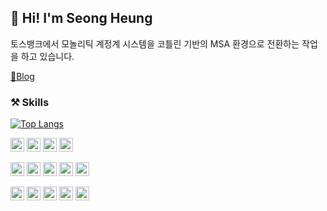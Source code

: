 
## 👋 Hi! I'm Seong Heung
토스뱅크에서 모놀리틱 계정계 시스템을 코틀린 기반의 MSA 환경으로 전환하는 작업을 하고 있습니다. </br>

[📑Blog](https://mopil.tistory.com/)

### ⚒️ Skills 

[![Top Langs](https://github-readme-stats.vercel.app/api/top-langs/?username=mopil&langs_count=8&layout=compact&hide=html,javascript,css,c%2b%2b)](https://github.com/mopil)


<img src="https://img.shields.io/badge/Spring Boot-6DB33F?style=plastic&logo=springboot&logoColor=white" height=22px/> <img src="https://img.shields.io/badge/Spring Data JPA-6DB33F?style=plastic&logo=spring&logoColor=white" height=22px/> <img src="https://img.shields.io/badge/Spring Security-6DB33F?style=plastic&logo=springsecurity&logoColor=white" height=22px/> <img src="https://img.shields.io/badge/Spring Batch-6DB33F?style=plastic&logo=springbatch&logoColor=white" height=22px/>

<img src="https://img.shields.io/badge/QueryDSL-0094F5?style=plastic&logo=querydsl&logoColor=white" height=22px/> <img src="https://img.shields.io/badge/MySQL-4479A1?style=plastic&logo=mysql&logoColor=white" height=22px/> <img src="https://img.shields.io/badge/PostgreSQL-4169E1?style=plastic&logo=postgresql&logoColor=white" height=22px/> <img src="https://img.shields.io/badge/Oracle-F80000?style=plastic&logo=oracle&logoColor=white" height=22px/> <img src="https://img.shields.io/badge/Redis-DC382D?style=plastic&logo=redis&logoColor=white" height=22px/>

<img src="https://img.shields.io/badge/Github Actions-2088FF?style=plastic&logo=githubactions&logoColor=white" height=22px/> <img src="https://img.shields.io/badge/Docker-2496ED?style=plastic&logo=docker&logoColor=white" height=22px/> <img src="https://img.shields.io/badge/AWS-FF9900?style=plastic&logo=amazonaws&logoColor=white" height=22px/> <img src="https://img.shields.io/badge/Kafka-231F20?style=plastic&logo=apachekafka&logoColor=white" height=22px/> <img src="https://img.shields.io/badge/Mybatis-DD1100?style=plastic&logo=mybatis&logoColor=white" height=22px/> 

